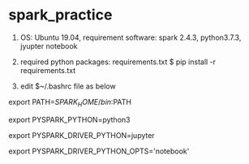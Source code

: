 # spark_practice
1. OS: Ubuntu 19.04, requirement software: spark 2.4.3, python3.7.3, jyupter notebook

2. required python packages: requirements.txt
$ pip install -r requirements.txt

3. edit $~/.bashrc file as below

export PATH=$SPARK_HOME/bin:$PATH

export PYSPARK_PYTHON=python3

export PYSPARK_DRIVER_PYTHON=jupyter

export PYSPARK_DRIVER_PYTHON_OPTS='notebook'

